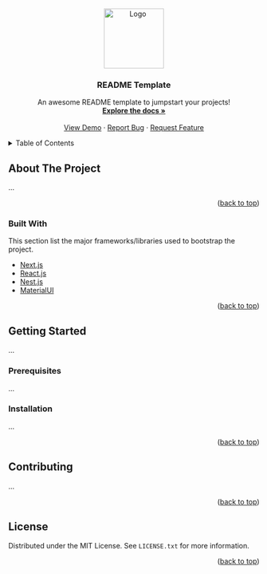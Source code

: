 <a name="readme-top"></a>

<!-- PROJECT LOGO -->
<br />
<div align="center">
  <a href="https://github.com/vitorbritto/readme-template">
    <img src="https://static.vecteezy.com/system/resources/previews/020/244/109/original/thundercats-logo-design-free-vector.jpg" alt="Logo" width="120" height="120">
  </a>

  <h3 align="center">README Template</h3>

  <p align="center">
    An awesome README template to jumpstart your projects!
    <br />
    <a href="https://github.com/vitorbritto/readme-template"><strong>Explore the docs »</strong></a>
    <br />
    <br />
    <a href="https://github.com/vitorbritto/readme-template">View Demo</a>
    ·
    <a href="https://github.com/vitorbritto/readme-template/issues">Report Bug</a>
    ·
    <a href="https://github.com/vitorbritto/readme-template/issues">Request Feature</a>
  </p>
</div>



<!-- TABLE OF CONTENTS -->
<details>
  <summary>Table of Contents</summary>
  <ol>
    <li>
      <a href="#about-the-project">About The Project</a>
      <ul>
        <li><a href="#built-with">Built With</a></li>
      </ul>
    </li>
    <li>
      <a href="#getting-started">Getting Started</a>
      <ul>
        <li><a href="#prerequisites">Prerequisites</a></li>
        <li><a href="#installation">Installation</a></li>
      </ul>
    </li>
    <li><a href="#contributing">Contributing</a></li>
    <li><a href="#license">License</a></li>
  </ol>
</details>



<!-- ABOUT THE PROJECT -->
## About The Project

...

<p align="right">(<a href="#readme-top">back to top</a>)</p>



### Built With

This section list the major frameworks/libraries used to bootstrap the project.

* [Next.js]()
* [React.js]()
* [Nest.js]()
* [MaterialUI]()

<p align="right">(<a href="#readme-top">back to top</a>)</p>



<!-- GETTING STARTED -->
## Getting Started

...

### Prerequisites

...

### Installation

...

<p align="right">(<a href="#readme-top">back to top</a>)</p>


<!-- CONTRIBUTING -->
## Contributing

...

<p align="right">(<a href="#readme-top">back to top</a>)</p>



<!-- LICENSE -->
## License

Distributed under the MIT License. See `LICENSE.txt` for more information.

<p align="right">(<a href="#readme-top">back to top</a>)</p>